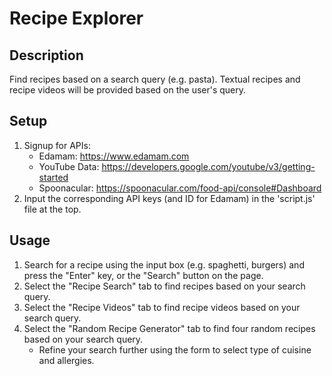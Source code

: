 # Recipe Explorer

## Description
Find recipes based on a search query (e.g. pasta). Textual recipes and recipe videos will be provided based on the user's query. 

## Setup
1. Signup for APIs:
   - Edamam: https://www.edamam.com
   - YouTube Data: https://developers.google.com/youtube/v3/getting-started
   - Spoonacular: https://spoonacular.com/food-api/console#Dashboard
2. Input the corresponding API keys (and ID for Edamam) in the 'script.js' file at the top.

## Usage
1. Search for a recipe using the input box (e.g. spaghetti, burgers) and press the "Enter" key, or the "Search" button on the page. 
2. Select the "Recipe Search" tab to find recipes based on your search query.
3. Select the "Recipe Videos" tab to find recipe videos based on your search query.
4. Select the "Random Recipe Generator" tab to find four random recipes based on your search query.
   -  Refine your search further using the form to select type of cuisine and allergies.
